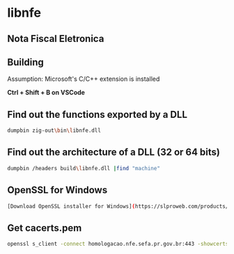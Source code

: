 # libnfe
## Nota Fiscal Eletronica

## Building
Assumption: Microsoft's C/C++ extension is installed

**Ctrl + Shift + B on VSCode**

## Find out the functions exported by a DLL
```bash
dumpbin zig-out\bin\libnfe.dll
```

## Find out the architecture of a DLL (32 or 64 bits)
```bash
dumpbin /headers build\libnfe.dll |find "machine"
```

## OpenSSL for Windows

```bash
[Download OpenSSL installer for Windows](https://slproweb.com/products/Win32OpenSSL.html)
```

## Get cacerts.pem

```bash
openssl s_client -connect homologacao.nfe.sefa.pr.gov.br:443 -showcerts > cacerts.pem
```
